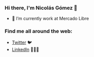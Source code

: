 ### Hi there, I'm Nicolás Gómez 👋

- 🔭 I’m currently work at Mercado Libre
<!--
**nicogomez/nicogomez** is a ✨ _special_ ✨ repository because its `README.md` (this file) appears on your GitHub profile.

Here are some ideas to get you started:

- 🔭 I’m currently working on ...
- 🌱 I’m currently learning ...
- 👯 I’m looking to collaborate on ...
- 🤔 I’m looking for help with ...
- 💬 Ask me about ...
- 📫 How to reach me: ...
- 😄 Pronouns: ...
- ⚡ Fun fact: ...
-->
### Find me all around the web:

- [Twitter](http://twitter.com/nikopython) :bird:
- [LinkedIn](http://linkedin.com/in/nico-gomez) 👨🏻‍💻
